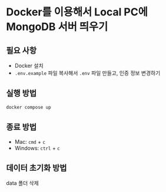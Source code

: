 # Docker를 이용해서 Local PC에 MongoDB 서버 띄우기

## 필요 사항

- Docker 설치
- `.env.example` 파일 복사해서 `.env` 파일 만들고, 인증 정보 변경하기

## 실행 방법

```sh
docker compose up
```

## 종료 방법

- Mac: `cmd` + `c`
- Windows: `ctrl` + `c`

## 데이터 초기화 방법

data 폴더 삭제
